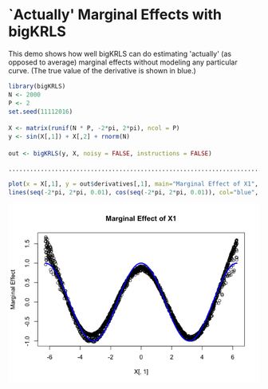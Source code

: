 \`Actually' Marginal Effects with bigKRLS
================

This demo shows how well bigKRLS can do estimating 'actually' (as opposed to average) marginal effects without modeling any particular curve. (The true value of the derivative is shown in blue.)

``` r
library(bigKRLS)
N <- 2000
P <- 2
set.seed(11112016)

X <- matrix(runif(N * P, -2*pi, 2*pi), ncol = P)
y <- sin(X[,1]) + X[,2] + rnorm(N)

out <- bigKRLS(y, X, noisy = FALSE, instructions = FALSE)
```

    ...............................................................................................

``` r
plot(x = X[,1], y = out$derivatives[,1], main="Marginal Effect of X1", ylab="Marginal Effect")
lines(seq(-2*pi, 2*pi, 0.01), cos(seq(-2*pi, 2*pi, 0.01)), col="blue", lwd=3)
```

![](sinfx_files/figure-markdown_github-ascii_identifiers/unnamed-chunk-1-1.png)
